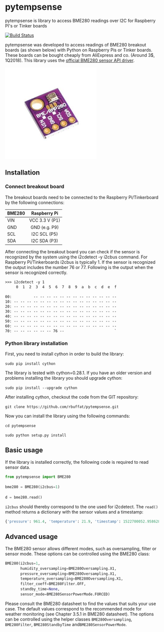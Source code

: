 # pytempsense
pytempsense is library to access BME280 readings over I2C for Raspberry PI's or Tinker boards

[![Build Status](https://travis-ci.org/rbuffat/pytempsense.svg?branch=master)](https://travis-ci.org/rbuffat/pytempsense)

pytempsense was developed to access readings of BME280 breakout boards (as shown below) with Python on Raspberry Pis or Tinker boards. These boards can be bought cheaply from AliExpress and co. (Around 3$, 1Q2018).  This library uses the [official BME280 sensor API driver](https://github.com/BoschSensortec/BME280_driver).

![BME280 sensor](docs/bme280.jpg)



## Installation


### Connect breakout board

The breakout boards need to be connected to the Raspberry Pi/Tinkerboard by the following connections:



|     BME280   |   Raspberry Pi |
| ------------- |:-------------:|
| VIN      | VCC 3.3 V (P1) |
| GND      | GND (e.g. P9)      |
| SCL |  I2C SCL (P5)     |
| SDA | I2C SDA (P3)  |

After connecting the breakout board you can check if the sensor is recognized by the system using the i2cdetect -y i2cbus command. For Raspberry Pi/Tinkerboards i2cbus is typically 1. If the sensor is recognized the output includes the number 76 or 77. Following is the output when the sensor is recognized correctly.

```console
>>> i2cdetect -y 1
     0  1  2  3  4  5  6  7  8  9  a  b  c  d  e  f

00:          -- -- -- -- -- -- -- -- -- -- -- -- --  
10: -- -- -- -- -- -- -- -- -- -- -- -- -- -- -- --  
20: -- -- -- -- -- -- -- -- -- -- -- -- -- -- -- --  
30: -- -- -- -- -- -- -- -- -- -- -- -- -- -- -- --  
40: -- -- -- -- -- -- -- -- -- -- -- -- -- -- -- --  
50: -- -- -- -- -- -- -- -- -- -- -- -- -- -- -- --  
60: -- -- -- -- -- -- -- -- -- -- -- -- -- -- -- --  
70: -- -- -- -- -- -- 76 --                       `
```


### Python library installation

First, you need to install cython in order to build the library:

`sudo pip install cython`

The library is tested with cython=0.28.1. If you have an older version and problems installing the library you should upgrade cython:

`sudo pip install --upgrade cython`

After installing cython, checkout the code from the GIT repository:

`git clone https://github.com/rbuffat/pytempsense.git `

Now you can install the library using the following commands:

`cd pytempsense`

`sudo python setup.py install`



## Basic usage

If the library is installed correctly, the following code is required to read sensor data. 

```python
from pytempsense import BME280

bme280 = BME280(i2cbus=1)

d = bme280.read()
```

`i2cbus` should thereby correspond to the one used for i2cdetect. The `read()` method returns a dictionary with the sensor values and a timestamp:

```python
{'pressure': 961.4, 'temperature': 21.9, 'timestamp': 1522700052.958628, 'humidity': 39.2900390625}
```


## Advanced usage

The BME280 sensor allows different modes, such as oversampling, filter or sensor mode. These options can be controlled using the BME280 class:

```python
BME280(i2cbus=1,
       humidity_oversampling=BME280Oversampling.X1,
       pressure_oversampling=BME280Oversampling.X1,
       temperature_oversampling=BME280Oversampling.X1,
       filter_coeff=BME280Filter.OFF,
       standby_time=None,
       sensor_mode=BME280SensorPowerMode.FORCED)
```



Please consult the BME280 datasheet to find the values that suits your use case. The default values correspond to the recommended mode for weather monitoring (see Chapter 3.5.1 in BME280 datasheet).  The options can be controlled using the helper classes `BME280Oversampling`, `BME280Filter`, `BME280StandbyTime` and`BME280SensorPowerMode`. 